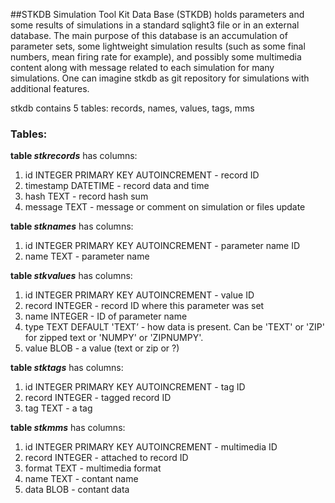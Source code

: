 ##STKDB
Simulation Tool Kit Data Base (STKDB) holds parameters and some results of simulations in a standard sqlight3 file or in an external database.
The main purpose of this database is an accumulation of parameter sets, some lightweight simulation results (such as some final numbers, mean firing rate for example), and possibly some multimedia content along with message related to each simulation for many simulations. One can imagine stkdb as git repository for simulations with additional features.

stkdb contains 5 tables: records, names, values, tags, mms

### Tables:
**table _stkrecords_** has columns:
1. id        INTEGER PRIMARY KEY AUTOINCREMENT - record ID
2. timestamp DATETIME                          - record data and time
3. hash      TEXT                              - record hash sum
4. message   TEXT                              - message or comment on simulation or files update

**table _stknames_** has columns:
1. id        INTEGER PRIMARY KEY AUTOINCREMENT - parameter name ID 
2. name      TEXT                              - parameter name

**table _stkvalues_** has columns:
1. id       INTEGER PRIMARY KEY AUTOINCREMENT - value ID 
2. record   INTEGER                           - record ID where this parameter was set
3. name     INTEGER                           - ID of parameter name
4. type     TEXT   DEFAULT 'TEXT’             - how data is present. Can be 'TEXT' or 'ZIP' for zipped text or 'NUMPY' or 'ZIPNUMPY'.
5. value    BLOB                              - a value (text or zip or ?)

**table _stktags_** has columns:
1. id       INTEGER PRIMARY KEY AUTOINCREMENT - tag ID 
2. record   INTEGER                           - tagged record ID
3. tag      TEXT                              - a tag

**table _stkmms_** has columns:
1. id       INTEGER PRIMARY KEY AUTOINCREMENT - multimedia ID 
2. record   INTEGER                           - attached to record ID
3. format   TEXT                              - multimedia format 
4. name     TEXT                              - contant name
5. data     BLOB                              - contant data


